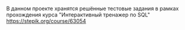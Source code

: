 В данном проекте хранятся решённые тестовые задания в рамках прохождения курса "Интерактивный тренажер по SQL" https://stepik.org/course/63054
